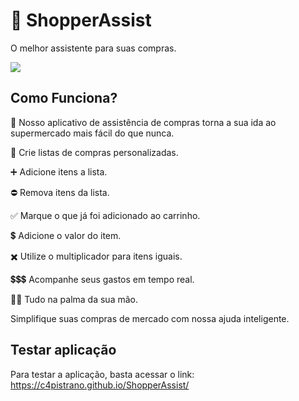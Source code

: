 # 🛒 ShopperAssist  
O melhor assistente para suas compras.

<img src="https://github.com/C4PISTRANO/ShopperAssist/assets/80759812/ced92a3d-14a2-469b-bdb6-7eec8bce81ce">

## Como Funciona?
📱 Nosso aplicativo de assistência de compras torna a sua ida ao supermercado mais fácil do que nunca. 

📝 Crie listas de compras personalizadas.

➕ Adicione itens a lista.

⛔ Remova itens da lista.

✅ Marque o que já foi adicionado ao carrinho.

💲 Adicione o valor do item.

✖️ Utilize o multiplicador para itens iguais.

💲💲💲 Acompanhe seus gastos em tempo real.

🖐🏻 Tudo na palma da sua mão. 

Simplifique suas compras de mercado com nossa ajuda inteligente.

## Testar aplicação
Para testar a aplicação, basta acessar o link: https://c4pistrano.github.io/ShopperAssist/

